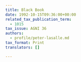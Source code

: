 ```yaml
---
title: Black Book
date: 1992-10-15T09:36:00+00:00
related_tax_publication_term:
  - 1015
tax_issue: AGNI 36
authors:
  - profile/peter-lasalle.md
tax_format: Print
translators: []

---
```

